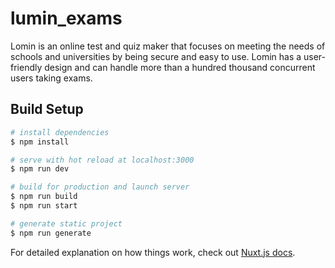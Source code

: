 # lumin_exams

Lomin is an online test and quiz maker that focuses on meeting the needs of schools and universities by being secure and easy to use. Lomin has a user-friendly design and can handle more than a hundred thousand concurrent users taking exams.
## Build Setup

```bash
# install dependencies
$ npm install

# serve with hot reload at localhost:3000
$ npm run dev

# build for production and launch server
$ npm run build
$ npm run start

# generate static project
$ npm run generate
```

For detailed explanation on how things work, check out [Nuxt.js docs](https://nuxtjs.org).
